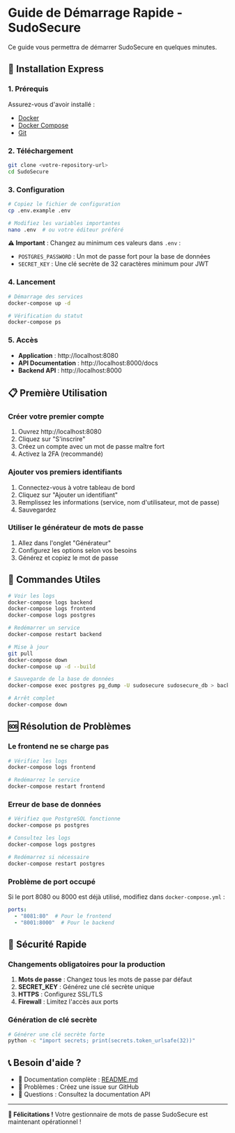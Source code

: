 # Guide de Démarrage Rapide - SudoSecure

Ce guide vous permettra de démarrer SudoSecure en quelques minutes.

## 🚀 Installation Express

### 1. Prérequis
Assurez-vous d'avoir installé :
- [Docker](https://docs.docker.com/get-docker/)
- [Docker Compose](https://docs.docker.com/compose/install/)
- [Git](https://git-scm.com/downloads)

### 2. Téléchargement
```bash
git clone <votre-repository-url>
cd SudoSecure
```

### 3. Configuration
```bash
# Copiez le fichier de configuration
cp .env.example .env

# Modifiez les variables importantes
nano .env  # ou votre éditeur préféré
```

**⚠️ Important** : Changez au minimum ces valeurs dans `.env` :
- `POSTGRES_PASSWORD` : Un mot de passe fort pour la base de données
- `SECRET_KEY` : Une clé secrète de 32 caractères minimum pour JWT

### 4. Lancement
```bash
# Démarrage des services
docker-compose up -d

# Vérification du statut
docker-compose ps
```

### 5. Accès
- **Application** : http://localhost:8080
- **API Documentation** : http://localhost:8000/docs
- **Backend API** : http://localhost:8000

## 📋 Première Utilisation

### Créer votre premier compte
1. Ouvrez http://localhost:8080
2. Cliquez sur "S'inscrire"
3. Créez un compte avec un mot de passe maître fort
4. Activez la 2FA (recommandé)

### Ajouter vos premiers identifiants
1. Connectez-vous à votre tableau de bord
2. Cliquez sur "Ajouter un identifiant"
3. Remplissez les informations (service, nom d'utilisateur, mot de passe)
4. Sauvegardez

### Utiliser le générateur de mots de passe
1. Allez dans l'onglet "Générateur"
2. Configurez les options selon vos besoins
3. Générez et copiez le mot de passe

## 🔧 Commandes Utiles

```bash
# Voir les logs
docker-compose logs backend
docker-compose logs frontend
docker-compose logs postgres

# Redémarrer un service
docker-compose restart backend

# Mise à jour
git pull
docker-compose down
docker-compose up -d --build

# Sauvegarde de la base de données
docker-compose exec postgres pg_dump -U sudosecure sudosecure_db > backup.sql

# Arrêt complet
docker-compose down
```

## 🆘 Résolution de Problèmes

### Le frontend ne se charge pas
```bash
# Vérifiez les logs
docker-compose logs frontend

# Redémarrez le service
docker-compose restart frontend
```

### Erreur de base de données
```bash
# Vérifiez que PostgreSQL fonctionne
docker-compose ps postgres

# Consultez les logs
docker-compose logs postgres

# Redémarrez si nécessaire
docker-compose restart postgres
```

### Problème de port occupé
Si le port 8080 ou 8000 est déjà utilisé, modifiez dans `docker-compose.yml` :
```yaml
ports:
  - "8081:80"  # Pour le frontend
  - "8001:8000"  # Pour le backend
```

## 🔐 Sécurité Rapide

### Changements obligatoires pour la production
1. **Mots de passe** : Changez tous les mots de passe par défaut
2. **SECRET_KEY** : Générez une clé secrète unique
3. **HTTPS** : Configurez SSL/TLS
4. **Firewall** : Limitez l'accès aux ports

### Génération de clé secrète
```bash
# Générer une clé secrète forte
python -c "import secrets; print(secrets.token_urlsafe(32))"
```

## 📞 Besoin d'aide ?

- 📖 Documentation complète : [README.md](README.md)
- 🐛 Problèmes : Créez une issue sur GitHub
- 💬 Questions : Consultez la documentation API

---

**🎉 Félicitations !** Votre gestionnaire de mots de passe SudoSecure est maintenant opérationnel !